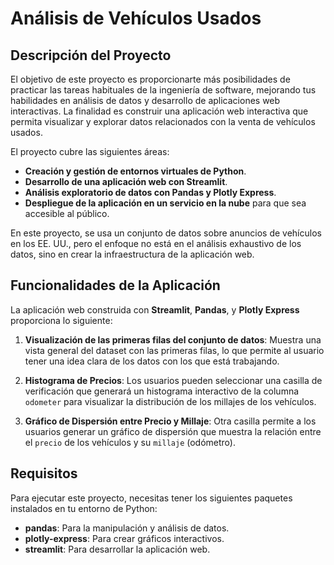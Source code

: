 # Análisis de Vehículos Usados

## Descripción del Proyecto

El objetivo de este proyecto es proporcionarte más posibilidades de practicar las tareas habituales de la ingeniería de software, mejorando tus habilidades en análisis de datos y desarrollo de aplicaciones web interactivas. La finalidad es construir una aplicación web interactiva que permita visualizar y explorar datos relacionados con la venta de vehículos usados.

El proyecto cubre las siguientes áreas:
- **Creación y gestión de entornos virtuales de Python**.
- **Desarrollo de una aplicación web con Streamlit**.
- **Análisis exploratorio de datos con Pandas y Plotly Express**.
- **Despliegue de la aplicación en un servicio en la nube** para que sea accesible al público.

En este proyecto, se usa un conjunto de datos sobre anuncios de vehículos en los EE. UU., pero el enfoque no está en el análisis exhaustivo de los datos, sino en crear la infraestructura de la aplicación web.

## Funcionalidades de la Aplicación

La aplicación web construida con **Streamlit**, **Pandas**, y **Plotly Express** proporciona lo siguiente:

1. **Visualización de las primeras filas del conjunto de datos**: Muestra una vista general del dataset con las primeras filas, lo que permite al usuario tener una idea clara de los datos con los que está trabajando.
   
2. **Histograma de Precios**: Los usuarios pueden seleccionar una casilla de verificación que generará un histograma interactivo de la columna `odometer` para visualizar la distribución de los millajes de los vehículos.

3. **Gráfico de Dispersión entre Precio y Millaje**: Otra casilla permite a los usuarios generar un gráfico de dispersión que muestra la relación entre el `precio` de los vehículos y su `millaje` (odómetro).

## Requisitos

Para ejecutar este proyecto, necesitas tener los siguientes paquetes instalados en tu entorno de Python:

- **pandas**: Para la manipulación y análisis de datos.
- **plotly-express**: Para crear gráficos interactivos.
- **streamlit**: Para desarrollar la aplicación web.

